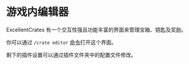 # 游戏内编辑器

ExcellentCrates 有一个交互性强且功能丰富的界面来管理宝箱、钥匙及奖励。

你可以通过 `/crate editor` [命令](commands.md)打开这个界面。

剩下的插件设置可以通过插件文件夹中的配置文件修改。